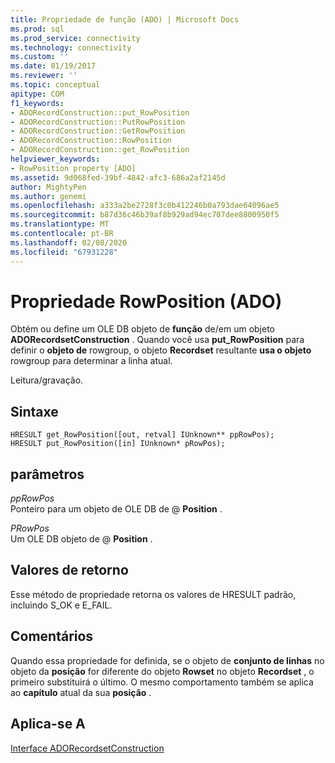 ```yaml
---
title: Propriedade de função (ADO) | Microsoft Docs
ms.prod: sql
ms.prod_service: connectivity
ms.technology: connectivity
ms.custom: ''
ms.date: 01/19/2017
ms.reviewer: ''
ms.topic: conceptual
apitype: COM
f1_keywords:
- ADORecordConstruction::put_RowPosition
- ADORecordConstruction::PutRowPosition
- ADORecordConstruction::GetRowPosition
- ADORecordConstruction::RowPosition
- ADORecordConstruction::get_RowPosition
helpviewer_keywords:
- RowPosition property [ADO]
ms.assetid: 9d068fed-39bf-4842-afc3-686a2af2145d
author: MightyPen
ms.author: genemi
ms.openlocfilehash: a333a2be2728f3c0b412246b0a793dae64096ae5
ms.sourcegitcommit: b87d36c46b39af8b929ad94ec707dee8800950f5
ms.translationtype: MT
ms.contentlocale: pt-BR
ms.lasthandoff: 02/08/2020
ms.locfileid: "67931228"
---
```

# <a name="rowposition-property-ado"></a>Propriedade RowPosition (ADO)
Obtém ou define um OLE DB objeto de **função** de/em um objeto **ADORecordsetConstruction** . Quando você usa **put_RowPosition** para definir o **objeto de** rowgroup, o objeto **Recordset** resultante **usa o objeto** rowgroup para determinar a linha atual.  
  
 Leitura/gravação.  
  
## <a name="syntax"></a>Sintaxe  
  
```  
HRESULT get_RowPosition([out, retval] IUnknown** ppRowPos);  
HRESULT put_RowPosition([in] IUnknown* pRowPos);  
```  
  
## <a name="parameters"></a>parâmetros  
 *ppRowPos*  
 Ponteiro para um objeto de OLE DB de @ **Position** .  
  
 *PRowPos*  
 Um OLE DB objeto de @ **Position** .  
  
## <a name="return-values"></a>Valores de retorno  
 Esse método de propriedade retorna os valores de HRESULT padrão, incluindo S_OK e E_FAIL.  
  
## <a name="remarks"></a>Comentários  
 Quando essa propriedade for definida, se o objeto de **conjunto de linhas** no objeto da **posição** for diferente do objeto **Rowset** no objeto **Recordset** , o primeiro substituirá o último. O mesmo comportamento também se aplica ao **capítulo** atual da sua **posição** .  
  
## <a name="applies-to"></a>Aplica-se A  
 [Interface ADORecordsetConstruction](../../../ado/reference/ado-api/adorecordsetconstruction-interface.md)
